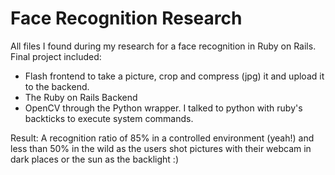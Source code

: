 Face Recognition Research
=========

All files I found during my research for a face recognition in Ruby on Rails.
Final project included:
+ Flash frontend to take a picture, crop and compress (jpg) it and upload it to the backend.
+ The Ruby on Rails Backend
+ OpenCV through the Python wrapper. I talked to python with ruby's backticks to execute system commands.

Result: A recognition ratio of 85% in a controlled environment (yeah!) and
less than 50% in the wild as the users shot pictures with their webcam in dark places or the sun as the backlight :)

